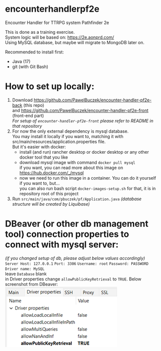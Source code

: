 # encounterhandlerpf2e
Encounter Handler for TTRPG system Pathfinder 2e  

This is done as a training exercise.  
System logic will be based on: https://2e.aonprd.com/  
Using MySQL database, but maybe will migrate to MongoDB later on.  

Recommended to install first:
- Java (17)
- git (with Git Bash)

# How to set up locally:
1. Download https://github.com/PawelBuczek/encounter-handler-pf2e-back (this repo)  
   and https://github.com/PawelBuczek/encounter-handler-pf2e-front (front-end part)  
   *For setup of `encounter-handler-pf2e-front` please refer to README in that repository*
2. For now the only external dependency is mysql database.  
   You may install it locally if you want to, matching it with src/main/resources/application.properties file.  
   But it's easier with docker:  
   - install (and run) rancher desktop or docker desktop or any other docker tool that you like
   - download mysql image with command `docker pull mysql`  
     if you want, you can read more about this image on https://hub.docker.com/_/mysql
   - now we need to run this image in a container. You can do it yourself if you want to, but...  
     you can also run bash script `docker-images-setup.sh` for that, it is in repository root of this project
3. Run `src/main/java/com/pbuczek/pf/Application.java` *(database structure will be created by Liquibase)*

# DBeaver (or other db management tool) connection properties to connect with mysql server:
*(if you changed setup of db, please adjust below values accordingly)*  
`Server Host: 127.0.0.1`  `Port: 3306`  `Username: root`  `Password: PASSWORD`  `Driver name: MySQL`  
leave `Database` blank  
in Driver properties change `allowPublicKeyRetrieval` to `TRUE`. Below screenshot from DBeaver:  
![img.png](src/main/resources/pictures/dbeaver_driver_properties.png)
